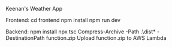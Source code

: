 Keenan's Weather App

Frontend:
cd frontend
npm install
npm run dev

Backend:
npm install
npx tsc
Compress-Archive -Path .\dist\* -DestinationPath function.zip
Upload function.zip to AWS Lambda 
